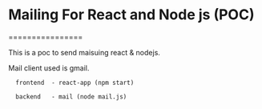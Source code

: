 # Mailing For React and Node js (POC)
================

This is a poc to send maisuing react & nodejs.

Mail client used is gmail.

```
  frontend  - react-app (npm start)
  
  backend   - mail (node mail.js)
```
